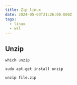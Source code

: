 ```yaml
---
title: Zip linux
date: 2024-05-03T21:26:00.000Z
tags:
  - linux
  - wsl
---
```

## Unzip

```
which unzip
```

```
sudo apt-get install unzip
```

```
unzip file.zip
```
